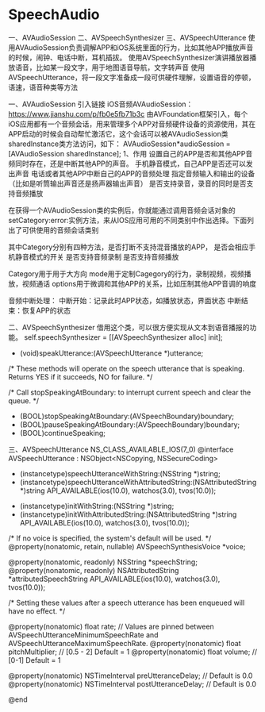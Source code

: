 # SpeechAudio


一、AVAudioSession
二、AVSpeechSynthesizer
三、AVSpeechUtterance
使用AVAudioSession负责调解APP和iOS系统里面的行为，比如其他APP播放声音的时候，闹钟、电话中断，耳机插拔。
使用AVSpeechSynthesizer演讲播放器播放语音，比如某一段文字，用于地图语音导航，文字转声音
使用AVSpeechUtterance，将一段文字准备成一段可供硬件理解，设置语音的停顿，语速，语音种类等方法

一、AVAudioSession
引入链接
iOS音频AVAudioSession：https://www.jianshu.com/p/fb0e5fb71b3c
由AVFoundation框架引入，每个iOS应用都有一个音频会话，用来管理多个APP对音频硬件设备的资源使用，其在APP启动的时候会自动帮忙激活它，这个会话可以被AVAudioSession类sharedInstance类方法访问，如下：
AVAudioSession*audioSession = [AVAudioSession sharedInstance];
1、作用
设置自己的APP是否和其他APP音频同时存在，还是中断其他APP的声音。
手机静音模式，自己APP是否还可以发出声音
电话或者其他APP中断自己的APP的音频处理
指定音频输入和输出的设备（比如是听筒输出声音还是扬声器输出声音）
是否支持录音，录音的同时是否支持音频播放

在获得一个AVAudioSession类的实例后，你就能通过调用音频会话对象的setCategory:error:实例方法，来从IOS应用可用的不同类别中作出选择。下面列出了可供使用的音频会话类别

其中Category分别有四种方法，是否打断不支持混音播放的APP，
是否会相应手机静音模式的开关
是否支持音频录制
是否支持音频播放

Category用于用于大方向
mode用于定制Cagegory的行为，录制视频，视频播放，视频通话
options用于微调和其他APP的关系，比如压制其他APP音调的响度

音频中断处理：
中断开始：记录此时APP状态，如播放状态，界面状态
中断结束：恢复APP的状态

二、AVSpeechSynthesizer
借用这个类，可以很方便实现从文本到语音播报的功能。
self.speechSynthesizer = [[AVSpeechSynthesizer alloc] init];

- (void)speakUtterance:(AVSpeechUtterance *)utterance;

/* These methods will operate on the speech utterance that is speaking. Returns YES if it succeeds, NO for failure. */

/* Call stopSpeakingAtBoundary: to interrupt current speech and clear the queue. */
- (BOOL)stopSpeakingAtBoundary:(AVSpeechBoundary)boundary;
- (BOOL)pauseSpeakingAtBoundary:(AVSpeechBoundary)boundary;
- (BOOL)continueSpeaking;

三、AVSpeechUtterance
NS_CLASS_AVAILABLE_IOS(7_0)
@interface AVSpeechUtterance : NSObject<NSCopying, NSSecureCoding>

+ (instancetype)speechUtteranceWithString:(NSString *)string;
+ (instancetype)speechUtteranceWithAttributedString:(NSAttributedString *)string API_AVAILABLE(ios(10.0), watchos(3.0), tvos(10.0));

- (instancetype)initWithString:(NSString *)string;
- (instancetype)initWithAttributedString:(NSAttributedString *)string API_AVAILABLE(ios(10.0), watchos(3.0), tvos(10.0));

/* If no voice is specified, the system's default will be used. */
@property(nonatomic, retain, nullable) AVSpeechSynthesisVoice *voice;

@property(nonatomic, readonly) NSString *speechString;
@property(nonatomic, readonly) NSAttributedString *attributedSpeechString API_AVAILABLE(ios(10.0), watchos(3.0), tvos(10.0));

/* Setting these values after a speech utterance has been enqueued will have no effect. */

@property(nonatomic) float rate;             // Values are pinned between AVSpeechUtteranceMinimumSpeechRate and AVSpeechUtteranceMaximumSpeechRate.
@property(nonatomic) float pitchMultiplier;  // [0.5 - 2] Default = 1
@property(nonatomic) float volume;           // [0-1] Default = 1

@property(nonatomic) NSTimeInterval preUtteranceDelay;    // Default is 0.0
@property(nonatomic) NSTimeInterval postUtteranceDelay;   // Default is 0.0


@end
